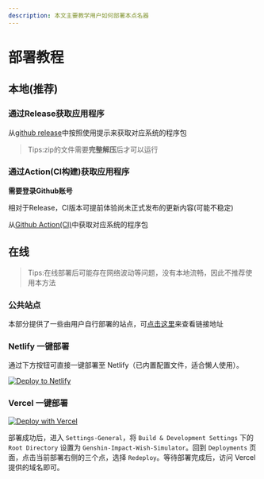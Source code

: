 ```yaml
---
description: 本文主要教学用户如何部署本点名器
---
```


# 部署教程

## 本地(推荐)

### 通过Release获取应用程序

从[github release](https://github.com/cyanial/genshin-impact-picker/release/latest)中按照使用提示来获取对应系统的程序包

> Tips:zip的文件需要**完整解压**后才可以运行

### 通过Action(CI构建)获取应用程序

**需要登录Github账号**

相对于Release，CI版本可提前体验尚未正式发布的更新内容(可能不稳定)

从[Github Action(CI)](https://github.com/cyanial/genshin-impact-picker/actions/workflows/app.yml)中获取对应系统的程序包

## 在线

> Tips:在线部署后可能存在网络波动等问题，没有本地流畅，因此不推荐使用本方法

### 公共站点

本部分提供了一些由用户自行部署的站点，可[点击这里](public.md)来查看链接地址

### Netlify 一键部署

通过下方按钮可直接一键部署至 Netlify（已内置配置文件，适合懒人使用）。

[![Deploy to Netlify](https://www.netlify.com/img/deploy/button.svg)](https://app.netlify.com/start/deploy?repository=https://github.com/cyanial/genshin-impact-picker&base=Genshin-Impact-Wish-Simulator)

### Vercel 一键部署

[![Deploy with Vercel](https://vercel.com/button)](https://vercel.com/import/project?template=https://github.com/cyanial/genshin-impact-picker)

部署成功后，进入 `Settings-General`，将 `Build & Development Settings` 下的 `Root Directory` 设置为 `Genshin-Impact-Wish-Simulator`。回到 `Deployments` 页面，点击当前部署右侧的三个点，选择 `Redeploy`。等待部署完成后，访问 Vercel 提供的域名即可。

